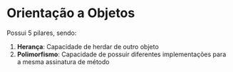 # Orientação a Objetos
Possui 5 pilares, sendo:

1. **Herança**: Capacidade de herdar de outro objeto
2. **Polimorfismo**: Capacidade de possuir diferentes implementações para a mesma assinatura de método
